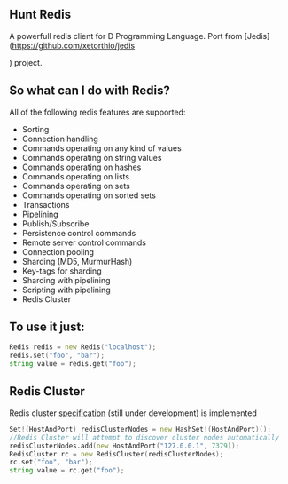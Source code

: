 ## Hunt Redis
A powerfull redis client for D Programming Language. Port from [Jedis](https://github.com/xetorthio/jedis

) project.

## So what can I do with Redis?
All of the following redis features are supported:

- Sorting
- Connection handling
- Commands operating on any kind of values
- Commands operating on string values
- Commands operating on hashes
- Commands operating on lists
- Commands operating on sets
- Commands operating on sorted sets
- Transactions
- Pipelining
- Publish/Subscribe
- Persistence control commands
- Remote server control commands
- Connection pooling
- Sharding (MD5, MurmurHash)
- Key-tags for sharding
- Sharding with pipelining
- Scripting with pipelining
- Redis Cluster

## To use it just:
    
```D
Redis redis = new Redis("localhost");
redis.set("foo", "bar");
string value = redis.get("foo");
```

## Redis Cluster

Redis cluster [specification](http://redis.io/topics/cluster-spec) (still under development) is implemented

```D
Set!(HostAndPort) redisClusterNodes = new HashSet!(HostAndPort)();
//Redis Cluster will attempt to discover cluster nodes automatically
redisClusterNodes.add(new HostAndPort("127.0.0.1", 7379));
RedisCluster rc = new RedisCluster(redisClusterNodes);
rc.set("foo", "bar");
string value = rc.get("foo");
```
